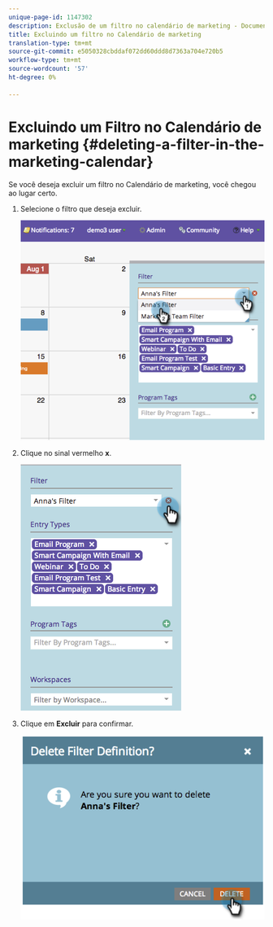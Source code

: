 ```yaml
---
unique-page-id: 1147302
description: Exclusão de um filtro no calendário de marketing - Documentos do marketing - Documentação do produto
title: Excluindo um filtro no Calendário de marketing
translation-type: tm+mt
source-git-commit: e5050328cbddaf072dd60ddd8d7363a704e720b5
workflow-type: tm+mt
source-wordcount: '57'
ht-degree: 0%

---
```



# Excluindo um Filtro no Calendário de marketing {#deleting-a-filter-in-the-marketing-calendar}

Se você deseja excluir um filtro no Calendário de marketing, você chegou ao lugar certo.

1. Selecione o filtro que deseja excluir.

   ![](assets/image2014-9-24-11-3a27-3a32.png)

1. Clique no sinal vermelho **x**.

   ![](assets/image2014-9-24-11-3a27-3a36.png)

1. Clique em **Excluir** para confirmar.

   ![](assets/image2014-9-24-11-3a27-3a42.png)
